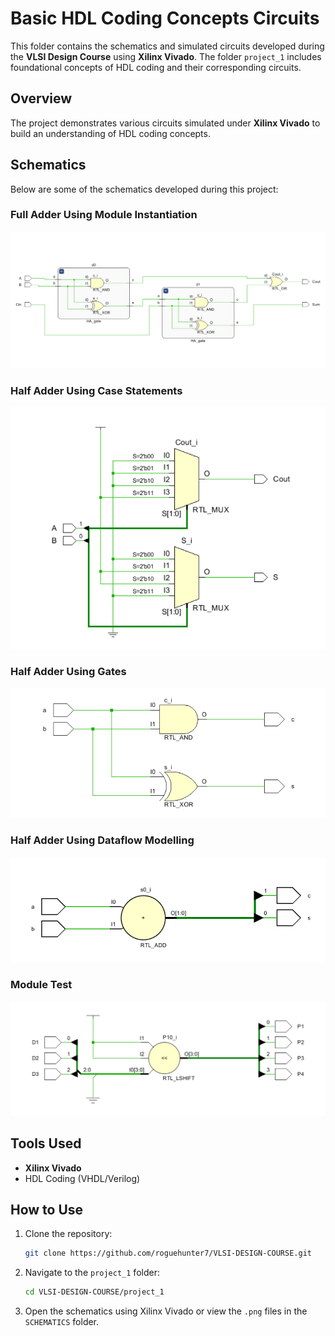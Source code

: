 # Basic HDL Coding Concepts Circuits

This folder contains the schematics and simulated circuits developed during the **VLSI Design Course** using **Xilinx Vivado**. The folder `project_1` includes foundational concepts of HDL coding and their corresponding circuits.

## Overview
The project demonstrates various circuits simulated under **Xilinx Vivado** to build an understanding of HDL coding concepts.

## Schematics
Below are some of the schematics developed during this project:

### Full Adder Using Module Instantiation
![FA_MI](./SCHEMATICS/FA_MI.png)

### Half Adder Using Case Statements
![HA_CASE](./SCHEMATICS/HA_CASE.png)

### Half Adder Using Gates
![HA_GATE](./SCHEMATICS/HA_GATE.png)

### Half Adder Using Dataflow Modelling
![HA_DATAFLOW](./SCHEMATICS/HA_DATAFLOW.png)

### Module Test
![Module Test](./SCHEMATICS/Module_test.png)



## Tools Used
- **Xilinx Vivado**
- HDL Coding (VHDL/Verilog)

## How to Use
1. Clone the repository:
   ```bash
   git clone https://github.com/roguehunter7/VLSI-DESIGN-COURSE.git
   ```
2. Navigate to the `project_1` folder:
   ```bash
   cd VLSI-DESIGN-COURSE/project_1
   ```
3. Open the schematics using Xilinx Vivado or view the `.png` files in the `SCHEMATICS` folder.



